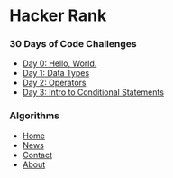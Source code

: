 <!DOCTYPE html>
<html>
<head>
</head>
<body>

<h1> Hacker Rank </h1>

<h3>30 Days of Code Challenges</h3>
<ul>
  <li><a href="" style="">Day 0: Hello, World.</a></li>
  <li><a href="">Day 1: Data Types</a></li>
  <li><a href="">Day 2: Operators</a></li>
  <li><a href="">Day 3: Intro to Conditional Statements</a></li>
</ul>

<h3>Algorithms</h3>
<ul>
  <li><a href="#home">Home</a></li>
  <li><a href="#news">News</a></li>
  <li><a href="#contact">Contact</a></li>
  <li><a href="#about">About</a></li>
</ul>





</body>
</html>


